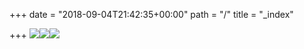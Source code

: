 +++
date = "2018-09-04T21:42:35+00:00"
path = "/"
title = "_index"

+++
![](/uploads/CafeForgot_India_Look2_027.jpg)![](/uploads/CafeForgot_Lida_Look1_012.jpg)![](/uploads/53460032.JPG)